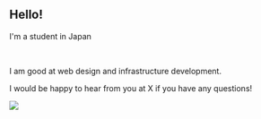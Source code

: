 ## Hello!

I'm a student in Japan

<br />

I am good at web design and infrastructure development.

I would be happy to hear from you at X if you have any questions!

<img src="https://skillicons.dev/icons?i=golang,python,javascript,typescript,svelte,react,astro,zig,nextjs" /> <br /><br />

